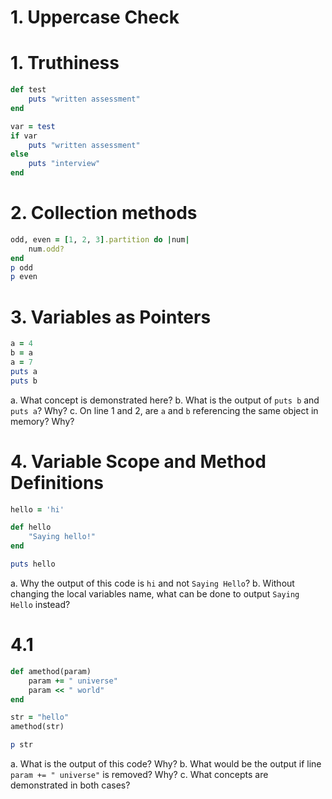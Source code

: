 # 1. Uppercase Check

# 1. Truthiness
```ruby
def test  
    puts "written assessment"
end

var = test
if var  
    puts "written assessment"
else  
    puts "interview"
end
```

# 2. Collection methods
```ruby
odd, even = [1, 2, 3].partition do |num|  
    num.odd?
end
p odd 
p even
```

# 3. Variables as Pointers
```ruby
a = 4
b = a
a = 7
puts a
puts b
```

a. What concept is demonstrated here?
b. What is the output of `puts b` and `puts a`? Why?
c. On line 1 and 2, are `a` and `b` referencing the same object in memory? Why? 

# 4. Variable Scope and Method Definitions
```ruby
hello = 'hi'

def hello
	"Saying hello!"
end

puts hello
```

a. Why the output of this code is `hi` and not `Saying Hello`?
b. Without changing the local variables name, what can be done to output `Saying Hello` instead? 

# 4.1
```ruby
def amethod(param)
	param += " universe"
	param << " world"
end

str = "hello"
amethod(str)

p str
```
a. What is the output of this code? Why?
b. What would be the output if line `param += " universe"` is removed? Why?
c. What concepts are demonstrated in both cases?

